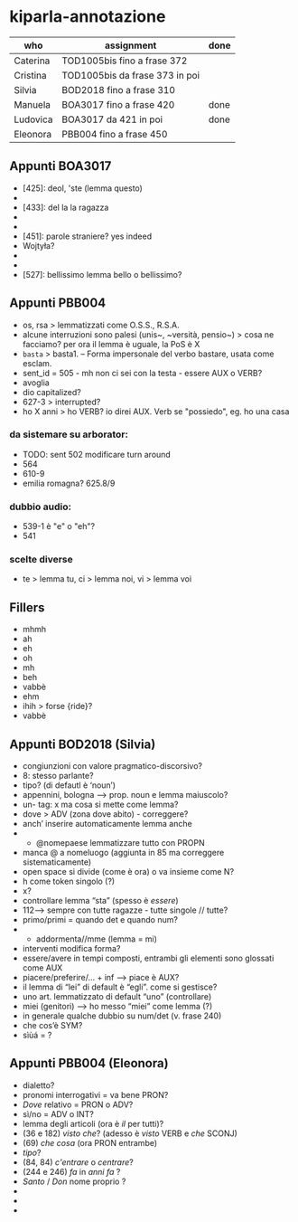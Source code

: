# kiparla-annotazione

| who | assignment | done |
| --- | ---        | ---  |
| Caterina | TOD1005bis fino a frase 372 | |
| Cristina | TOD1005bis da frase 373 in poi | |
| Silvia | BOD2018 fino a frase 310 | |
| Manuela | BOA3017 fino a frase 420 | done |
| Ludovica | BOA3017 da 421 in poi | done |
| Eleonora | PBB004 fino a frase 450 | |

## Appunti BOA3017

* [425]: deol, 'ste (lemma questo)
* [426]: ne (>ne~)
* [433]: del la la ragazza
* [446]: lavorande
* [448, 450]: je?
* [451]: parole straniere? yes indeed
* Wojtyła?
* [468]: xxxxs?
* [481]: fo
* [527]: bellissimo lemma bello o bellissimo?

## Appunti PBB004
* os, rsa > lemmatizzati come O.S.S., R.S.A.
* alcune interruzioni sono palesi (unis~, ~versità, pensio~) > cosa ne facciamo? per ora il lemma è uguale, la PoS è X
* `basta` > basta1. – Forma impersonale del verbo bastare, usata come esclam.
* sent_id = 505 - mh non ci sei con la testa - essere AUX o VERB?
* avoglia
* dio capitalized?
* 627-3 > interrupted?
* ho X anni > ho VERB? io direi AUX. Verb se "possiedo", eg. ho una casa

### da sistemare su arborator:
* TODO: sent 502 modificare turn around
* 564
* 610-9
* emilia romagna? 625.8/9


### dubbio audio:
* 539-1 è "e" o "eh"?
* 541


### scelte diverse
* te > lemma tu, ci > lemma noi, vi > lemma voi


## Fillers

- mhmh
- ah
- eh
- oh
- mh
- beh
- vabbè
- ehm
- ihih > forse {ride}?
- vabbè


 ## Appunti BOD2018 (Silvia)
 - congiunzioni con valore pragmatico-discorsivo?
- 8: stesso parlante?
- tipo? (di defautl è ‘noun’)
- appennini, bologna —> prop. noun e lemma maiuscolo?
- un- tag: x ma cosa si mette come lemma?
- dove > ADV (zona dove abito) - correggere?
- anch’ inserire automaticamente lemma anche
- - @nomepaese lemmatizzare tutto con PROPN
- manca @ a nomeluogo (aggiunta in 85 ma correggere sistematicamente)
- open space si divide (come è ora) o va insieme come N?
- h come token singolo (?)
- x?
- controllare lemma “sta” (spesso è _essere_)
- 112—> sempre con tutte ragazze - tutte singole // tutte?
- primo/primi = quando det e quando num?
- - addormenta//mme (lemma = mi)
- interventi modifica forma?
- essere/avere in tempi composti, entrambi gli elementi sono glossati come AUX
- piacere/preferire/… + inf —> piace è AUX?
- il lemma di “lei” di default è “egli”. come si gestisce?
- uno art. lemmatizzato di default “uno” (controllare)
- miei (genitori) —> ho messo “miei” come lemma (?)
- in generale qualche dubbio su num/det (v. frase 240)
- che cos’è SYM?
- sìùá = ?

## Appunti PBB004 (Eleonora)
- dialetto?
- pronomi interrogativi = va bene PRON?
- _Dove_ relativo = PRON o ADV?
- sì/no = ADV o INT?
- lemma degli articoli (ora è _il_ per tutti)?
- (36 e 182) _visto che_? (adesso è _visto_ VERB e _che_ SCONJ)
- (69) _che cosa_ (ora PRON entrambe)
- _tipo_?
- (84, 84) _c'entrare_ o _centrare_?
- (244 e 246) _fa_ in _anni fa_ ?
- _Santo_ / _Don_ nome proprio ?
- 
- 
- 
